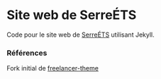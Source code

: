Site web de SerreÉTS
=============
 
Code pour le site web de [SerreÉTS](http://startbootstrap.com/templates/freelancer/) utilisant Jekyll.
 
### Références
Fork initial de [freelancer-theme](https://github.com/jeromelachaud/freelancer-theme)
